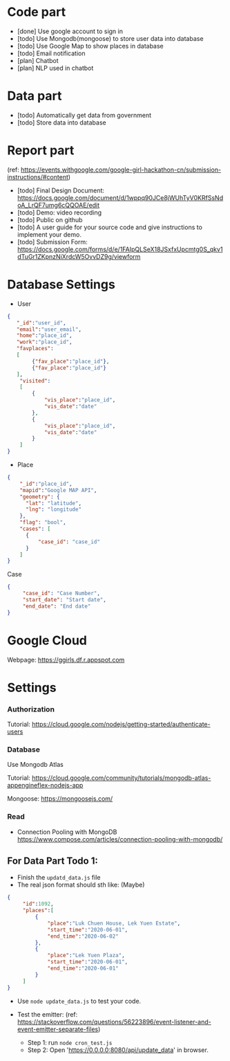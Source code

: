 # Code part
+ [done] Use google account to sign in
+ [todo] Use Mongodb(mongoose) to store user data into database
+ [todo] Use Google Map to show places in database
+ [todo] Email notification
+ [plan] Chatbot
+ [plan] NLP used in chatbot

# Data part
+ [todo] Automatically get data from government 
+ [todo] Store data into database

# Report part
(ref: https://events.withgoogle.com/google-girl-hackathon-cn/submission-instructions/#content)
+ [todo] Final Design Document: https://docs.google.com/document/d/1wppq90JCe8jWUhTyV0KRfSsNdoA_LrQF7umg6cQQOAE/edit
+ [todo] Demo: video recording
+ [todo] Public on github
+ [todo] A user guide for your source code and give instructions to implement your demo.
+ [todo] Submission Form: https://docs.google.com/forms/d/e/1FAIpQLSeX18JSxfxUpcmtg0S_qkv1dTuGr1ZKpnzNiXrdcW5OvvDZ9g/viewform

# Database Settings

+ User

```json
{
   "_id":"user_id",
   "email":"user_email",
   "home":"place_id",
   "work":"place_id",
   "favplaces":
   [
        {"fav_place":"place_id"},
        {"fav_place":"place_id"}
   ],
    "visited":
    [
        {
            "vis_place":"place_id",
            "vis_date":"date"
        },
        {
            "vis_place":"place_id",
            "vis_date":"date"
        }
    ]
}
```
+ Place
```json
{
    "_id":"place_id",
    "mapid":"Google MAP API",
    "geometry": {
      "lat": "latitude",
      "lng": "longitude"
    },
    "flag": "bool",
    "cases": [
      {
          "case_id": "case_id"
      }
    ]
}    
```
Case
```json
{
     "case_id": "Case Number",
     "start_date": "Start date",
     "end_date": "End date"
}    
```

# Google Cloud
Webpage: https://ggirls.df.r.appspot.com

# Settings

### Authorization 
Tutorial:
https://cloud.google.com/nodejs/getting-started/authenticate-users

### Database
Use Mongodb Atlas

Tutorial:
https://cloud.google.com/community/tutorials/mongodb-atlas-appengineflex-nodejs-app

Mongoose: https://mongoosejs.com/

### Read
+ Connection Pooling with MongoDB
https://www.compose.com/articles/connection-pooling-with-mongodb/

## For Data Part Todo 1:
+ Finish the `updatd_data.js` file
+ The real json format should sth like: (Maybe)

```json
{
     "id":1092,
     "places":[
         {
             "place":"Luk Chuen House, Lek Yuen Estate",
             "start_time":"2020-06-01",
             "end_time":"2020-06-02"
         },
         {
             "place":"Lek Yuen Plaza",
             "start_time":"2020-06-01",
             "end_time":"2020-06-01"
         }
     ]
}
```
+ Use `node update_data.js` to test your code.

+ Test the emitter: (ref: https://stackoverflow.com/questions/56223896/event-listener-and-event-emitter-separate-files)

    -  Step 1: run `node cron_test.js`
    -  Step 2: Open 'https://0.0.0.0:8080/api/update_data' in browser.